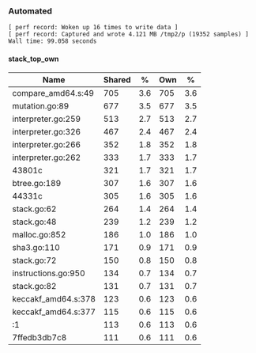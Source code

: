 ### Automated

```
[ perf record: Woken up 16 times to write data ]
[ perf record: Captured and wrote 4.121 MB /tmp2/p (19352 samples) ]
Wall time: 99.058 seconds
```

#### stack_top_own

Name                                                 | Shared |   %   | Own |   %
-----------------------------------------------------|--------|-------|-----|------
compare_amd64.s:49                                   |    705 |   3.6 | 705 |   3.6
mutation.go:89                                       |    677 |   3.5 | 677 |   3.5
interpreter.go:259                                   |    513 |   2.7 | 513 |   2.7
interpreter.go:326                                   |    467 |   2.4 | 467 |   2.4
interpreter.go:266                                   |    352 |   1.8 | 352 |   1.8
interpreter.go:262                                   |    333 |   1.7 | 333 |   1.7
43801c                                               |    321 |   1.7 | 321 |   1.7
btree.go:189                                         |    307 |   1.6 | 307 |   1.6
44331c                                               |    305 |   1.6 | 305 |   1.6
stack.go:62                                          |    264 |   1.4 | 264 |   1.4
stack.go:48                                          |    239 |   1.2 | 239 |   1.2
malloc.go:852                                        |    186 |   1.0 | 186 |   1.0
sha3.go:110                                          |    171 |   0.9 | 171 |   0.9
stack.go:72                                          |    150 |   0.8 | 150 |   0.8
instructions.go:950                                  |    134 |   0.7 | 134 |   0.7
stack.go:82                                          |    131 |   0.7 | 131 |   0.7
keccakf_amd64.s:378                                  |    123 |   0.6 | 123 |   0.6
keccakf_amd64.s:377                                  |    115 |   0.6 | 115 |   0.6
<autogenerated>:1                                    |    113 |   0.6 | 113 |   0.6
7ffedb3db7c8                                         |    111 |   0.6 | 111 |   0.6
